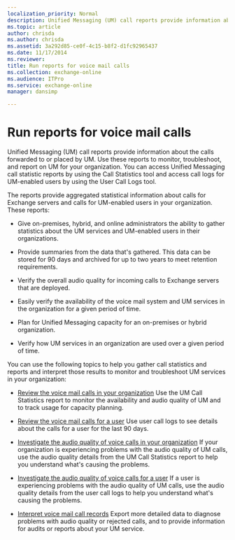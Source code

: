 ```yaml
---
localization_priority: Normal
description: Unified Messaging (UM) call reports provide information about the calls forwarded to or placed by UM. Use these reports to monitor, troubleshoot, and report on UM for your organization. You can access Unified Messaging call statistic reports by using the Call Statistics tool and access call logs for UM-enabled users by using the User Call Logs tool.
ms.topic: article
author: chrisda
ms.author: chrisda
ms.assetid: 3a292d85-ce0f-4c15-b8f2-d1fc92965437
ms.date: 11/17/2014
ms.reviewer: 
title: Run reports for voice mail calls
ms.collection: exchange-online
ms.audience: ITPro
ms.service: exchange-online
manager: dansimp

---
```


# Run reports for voice mail calls

Unified Messaging (UM) call reports provide information about the calls forwarded to or placed by UM. Use these reports to monitor, troubleshoot, and report on UM for your organization. You can access Unified Messaging call statistic reports by using the Call Statistics tool and access call logs for UM-enabled users by using the User Call Logs tool.

The reports provide aggregated statistical information about calls for Exchange servers and calls for UM-enabled users in your organization. These reports:

- Give on-premises, hybrid, and online administrators the ability to gather statistics about the UM services and UM-enabled users in their organizations.

- Provide summaries from the data that's gathered. This data can be stored for 90 days and archived for up to two years to meet retention requirements.

- Verify the overall audio quality for incoming calls to Exchange servers that are deployed.

- Easily verify the availability of the voice mail system and UM services in the organization for a given period of time.

- Plan for Unified Messaging capacity for an on-premises or hybrid organization.

- Verify how UM services in an organization are used over a given period of time.

You can use the following topics to help you gather call statistics and reports and interpret those results to monitor and troubleshoot UM services in your organization:

- [Review the voice mail calls in your organization](review-voice-mail-calls-for-organization.md) Use the UM Call Statistics report to monitor the availability and audio quality of UM and to track usage for capacity planning.

- [Review the voice mail calls for a user](review-voice-mail-calls-for-user.md) Use user call logs to see details about the calls for a user for the last 90 days.

- [Investigate the audio quality of voice calls in your organization](audio-quality-of-voice-calls-in-organization.md) If your organization is experiencing problems with the audio quality of UM calls, use the audio quality details from the UM Call Statistics report to help you understand what's causing the problems.

- [Investigate the audio quality of voice calls for a user](audio-quality-of-voice-calls-for-user.md) If a user is experiencing problems with the audio quality of UM calls, use the audio quality details from the user call logs to help you understand what's causing the problems.

- [Interpret voice mail call records](interpret-voice-mail-call-records.md) Export more detailed data to diagnose problems with audio quality or rejected calls, and to provide information for audits or reports about your UM service.




